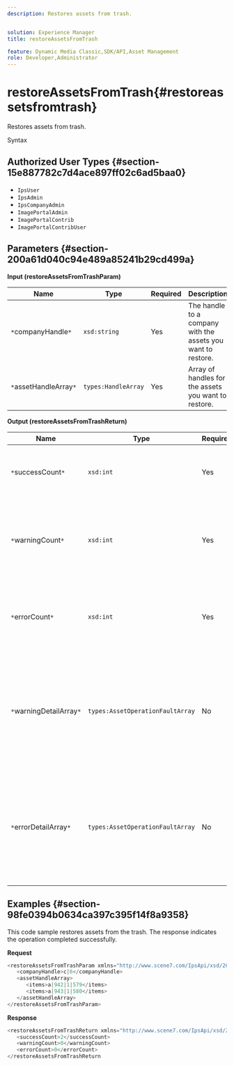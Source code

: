 ```yaml
---
description: Restores assets from trash.


solution: Experience Manager
title: restoreAssetsFromTrash

feature: Dynamic Media Classic,SDK/API,Asset Management
role: Developer,Administrator
---
```


# restoreAssetsFromTrash{#restoreassetsfromtrash}

Restores assets from trash.

 Syntax 

## Authorized User Types {#section-15e887782c7d4ace897ff02c6ad5baa0}

* `IpsUser` 
* `IpsAdmin` 
* `IpsCompanyAdmin` 
* `ImagePortalAdmin` 
* `ImagePortalContrib` 
* `ImagePortalContribUser`

## Parameters {#section-200a61d040c94e489a85241b29cd499a}

**Input (restoreAssetsFromTrashParam)** 

|  Name  | Type  | Required  | Description  |
|---|---|---|---|
|  `*`companyHandle`*`  | `xsd:string`  | Yes  | The handle to a company with the assets you want to restore.  |
|  `*`assetHandleArray`*`  | `types:HandleArray`  | Yes  | Array of handles for the assets you want to restore.  |

**Output (restoreAssetsFromTrashReturn)** 

|  Name  | Type  | Required  | Description  |
|---|---|---|---|
|  `*`successCount`*`  | `xsd:int`  | Yes  | Number of assets successfully removed from the trash.  |
|  `*`warningCount`*`  | `xsd:int`  | Yes  | Number of warnings generated when the operation attempted to restore assets from the trash.  |
|  `*`errorCount`*`  | `xsd:int`  | Yes  | Number of errors generated when attempting to restore assets from the trash.  |
|  `*`warningDetailArray`*`  | `types:AssetOperationFaultArray`  | No  | The array of details associated with the assets that generated warnings when the operation attempted to restore assets from the trash.  |
|  `*`errorDetailArray`*`  | `types:AssetOperationFaultArray`  | No  | The array of details associated with the assets that generated errors when the operation attempted to restore assets from the trash.  |

## Examples {#section-98fe0394b0634ca397c395f14f8a9358}

This code sample restores assets from the trash. The response indicates the operation completed successfully.

**Request** 

```java
<restoreAssetsFromTrashParam xmlns="http://www.scene7.com/IpsApi/xsd/2008-01-15">
   <companyHandle>c|6</companyHandle>
   <assetHandleArray>
      <items>a|942|1|579</items>
      <items>a|943|1|580</items>
   </assetHandleArray>
</restoreAssetsFromTrashParam>
```

**Response** 

```java
<restoreAssetsFromTrashReturn xmlns="http://www.scene7.com/IpsApi/xsd/2008-01-15">
   <successCount>2</successCount>
   <warningCount>0</warningCount>
   <errorCount>0</errorCount>
</restoreAssetsFromTrashReturn
```

